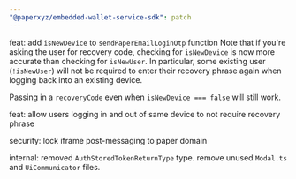 ```yaml
---
"@paperxyz/embedded-wallet-service-sdk": patch
---
```


feat: add `isNewDevice` to `sendPaperEmailLoginOtp` function
Note that if you're asking the user for recovery code, checking for `isNewDevice` is now more accurate than checking for `isNewUser`. In particular, some existing user (`!isNewUser`) will not be required to enter their recovery phrase again when logging back into an existing device.

Passing in a `recoveryCode` even when `isNewDevice === false` will still work.

feat: allow users logging in and out of same device to not require recovery phrase

security: lock iframe post-messaging to paper domain

internal: removed `AuthStoredTokenReturnType` type.
remove unused `Modal.ts` and `UiCommunicator` files.
